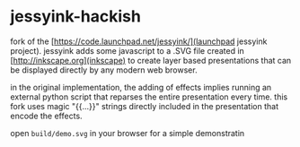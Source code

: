 jessyink-hackish
================

fork of the [https://code.launchpad.net/jessyink/](launchpad jessyink project). jessyink adds
some javascript to a .SVG file created in [http://inkscape.org](inkscape) to create layer
based presentations that can be displayed directly by any modern web browser.

in the original implementation, the adding of effects implies running an external python script
that reparses the entire presentation every time. this fork uses magic "{{...}}" strings
directly included in the presentation that encode the effects.

open `build/demo.svg` in your browser for a simple demonstratin